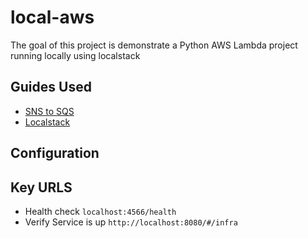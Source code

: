 # local-aws

The goal of this project is demonstrate a Python AWS Lambda project running locally using localstack

## Guides Used

* [SNS to SQS](https://medium.com/@agneysh/subscribing-sns-to-sqs-on-docker-using-localstack-e4f661747049)
* [Localstack](https://docs.localstack.cloud/get-started/)


## Configuration

## Key URLS

* Health check ``` localhost:4566/health ```
* Verify Service is up ``` http://localhost:8080/#/infra ```

